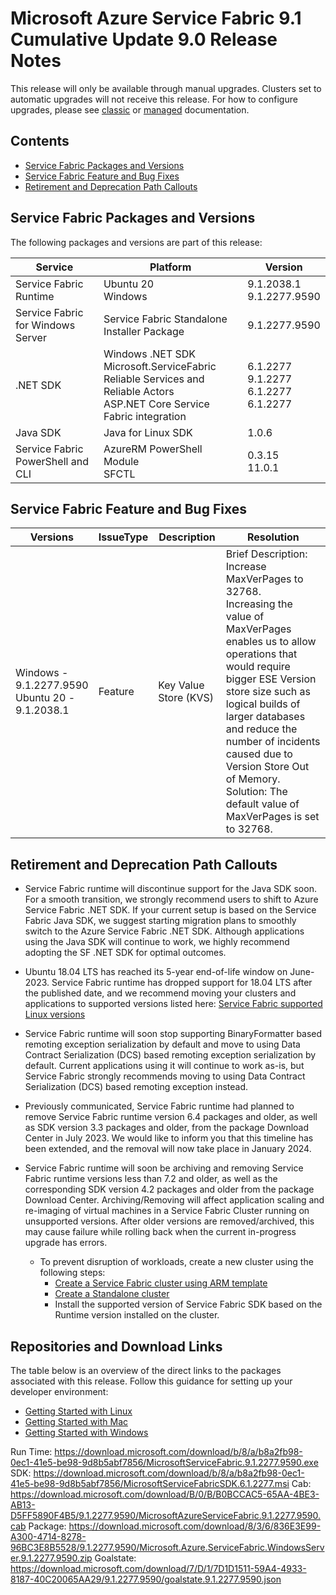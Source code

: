 # Microsoft Azure Service Fabric 9.1 Cumulative Update 9.0 Release Notes

This release will only be available through manual upgrades. Clusters set to automatic upgrades will not receive this release. For how to configure upgrades, please see [classic](https://docs.microsoft.com/en-us/azure/service-fabric/service-fabric-cluster-upgrade) or [managed](https://docs.microsoft.com/en-us/azure/service-fabric/how-to-managed-cluster-configuration) documentation.

## Contents
* [Service Fabric Packages and Versions](#service-fabric-packages-and-versions)
* [Service Fabric Feature and Bug Fixes](#service-fabric-feature-and-bug-fixes)
* [Retirement and Deprecation Path Callouts](#retirement-and-deprecation-path-callouts)

## Service Fabric Packages and Versions
The following packages and versions are part of this release:

| Service | Platform | Version |
|-|-|-|
| Service Fabric Runtime | Ubuntu 20 <br> Windows | 9.1.2038.1 <br> 9.1.2277.9590 |
| Service Fabric for Windows Server | Service Fabric Standalone Installer Package | 9.1.2277.9590 |
| .NET SDK | Windows .NET SDK <br> Microsoft.ServiceFabric <br> Reliable Services and Reliable Actors <br> ASP.NET Core Service Fabric integration | 6.1.2277 <br> 9.1.2277 <br> 6.1.2277 <br> 6.1.2277 |
| Java SDK | Java for Linux SDK | 1.0.6 |
| Service Fabric PowerShell and CLI | AzureRM PowerShell Module <br> SFCTL | 0.3.15 <br> 11.0.1 |

## Service Fabric Feature and Bug Fixes
| Versions | IssueType | Description | Resolution | 
|-|-|-|-|
| Windows -<br>9.1.2277.9590 <br> Ubuntu 20 -<br>9.1.2038.1 | Feature | Key Value Store (KVS) | Brief Description: Increase MaxVerPages to 32768. <br> Increasing the value of MaxVerPages enables us to allow operations that would require bigger ESE Version store size such as logical builds of larger databases and reduce the number of incidents caused due to Version Store Out of Memory. <br> Solution: The default value of MaxVerPages is set to 32768. |

## Retirement and Deprecation Path Callouts

* Service Fabric runtime will discontinue support for the Java SDK soon. For a smooth transition, we strongly recommend users to shift to Azure Service Fabric .NET SDK. If your current setup is based on the Service Fabric Java SDK, we suggest starting migration plans to smoothly switch to the Azure Service Fabric .NET SDK. Although applications using the Java SDK will continue to work, we highly recommend adopting the SF .NET SDK for optimal outcomes.

* Ubuntu 18.04 LTS has reached its 5-year end-of-life window on June-2023. Service Fabric runtime has dropped support for 18.04 LTS after the published date, and we recommend moving your clusters and applications to supported versions listed here: [Service Fabric supported Linux versions](https://learn.microsoft.com/en-us/azure/service-fabric/service-fabric-versions#supported-linux-versions-and-support-end-date)

* Service Fabric runtime will soon stop supporting BinaryFormatter based remoting exception serialization by default and move to using Data Contract Serialization (DCS) based remoting exception serialization by default. Current applications using it will continue to work as-is, but Service Fabric strongly recommends moving to using Data Contract Serialization (DCS) based remoting exception instead.

* Previously communicated, Service Fabric runtime had planned to remove Service Fabric runtime version 6.4 packages and older, as well as SDK version 3.3 packages and older, from the package Download Center in July 2023. We would like to inform you that this timeline has been extended, and the removal will now take place in January 2024.

* Service Fabric runtime will soon be archiving and removing Service Fabric runtime versions less than 7.2 and older, as well as the corresponding SDK version 4.2 packages and older from the package Download Center. Archiving/Removing will affect application scaling and re-imaging of virtual machines in a Service Fabric Cluster running on unsupported versions. After older versions are removed/archived, this may cause failure while rolling back when the current in-progress upgrade has errors. 
  * To prevent disruption of workloads, create a new cluster using the following steps:
    * [Create a Service Fabric cluster using ARM template](https://learn.microsoft.com/en-us/azure/service-fabric/quickstart-cluster-template)
    * [Create a Standalone cluster](https://learn.microsoft.com/en-us/azure/service-fabric/service-fabric-cluster-creation-for-windows-server)
    * Install the supported version of Service Fabric SDK based on the Runtime version installed on the cluster.

## Repositories and Download Links
The table below is an overview of the direct links to the packages associated with this release. 
Follow this guidance for setting up your developer environment: 
* [Getting Started with Linux](https://docs.microsoft.com/azure/service-fabric/service-fabric-get-started-linux)
* [Getting Started with Mac](https://docs.microsoft.com/azure/service-fabric/service-fabric-get-started-mac)
* [Getting Started with Windows](https://docs.microsoft.com/azure/service-fabric/service-fabric-get-started)

Run Time: https://download.microsoft.com/download/b/8/a/b8a2fb98-0ec1-41e5-be98-9d8b5abf7856/MicrosoftServiceFabric.9.1.2277.9590.exe
SDK: https://download.microsoft.com/download/b/8/a/b8a2fb98-0ec1-41e5-be98-9d8b5abf7856/MicrosoftServiceFabricSDK.6.1.2277.msi
Cab: https://download.microsoft.com/download/B/0/B/B0BCCAC5-65AA-4BE3-AB13-D5FF5890F4B5/9.1.2277.9590/MicrosoftAzureServiceFabric.9.1.2277.9590.cab
Package: https://download.microsoft.com/download/8/3/6/836E3E99-A300-4714-8278-96BC3E8B5528/9.1.2277.9590/Microsoft.Azure.ServiceFabric.WindowsServer.9.1.2277.9590.zip
Goalstate: https://download.microsoft.com/download/7/D/1/7D1D1511-59A4-4933-8187-40C20065AA29/9.1.2277.9590/goalstate.9.1.2277.9590.json
